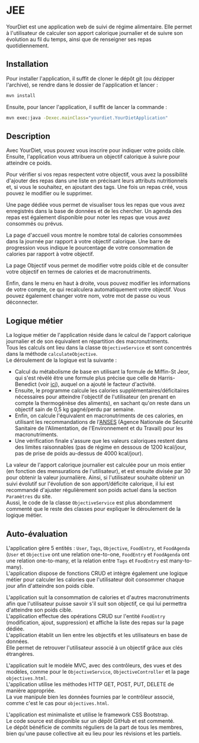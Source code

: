# JEE

YourDiet est une application web de suivi de régime alimentaire. Elle permet à l'utilisateur de calculer son apport calorique journalier et de suivre son évolution au fil du temps, ainsi que de renseigner ses repas quotidiennement.  

## Installation

Pour installer l'application, il suffit de cloner le dépôt git (ou dézipper l'archive), se rendre dans le dossier de l'application et lancer : 
    
```bash
mvn install
```
Ensuite, pour lancer l'application, il suffit de lancer la commande :

```bash
mvn exec:java -Dexec.mainClass="yourdiet.YourDietApplication"
```

## Description

Avec YourDiet, vous pouvez vous inscrire pour indiquer votre poids cible. Ensuite, l'application vous attribuera un objectif calorique à suivre pour atteindre ce poids.  

Pour vérifier si vos repas respectent votre objectif, vous avez la possibilité d'ajouter des repas dans une liste en précisant leurs attributs nutritionnels et, si vous le souhaitez, en ajoutant des tags. Une fois un repas créé, vous pouvez le modifier ou le supprimer.  

Une page dédiée vous permet de visualiser tous les repas que vous avez enregistrés dans la base de données et de les chercher. Un agenda des repas est également disponible pour noter les repas que vous avez consommés ou prévus.  

La page d'accueil vous montre le nombre total de calories consommées dans la journée par rapport à votre objectif calorique. Une barre de progression vous indique le pourcentage de votre consommation de calories par rapport à votre objectif.  

La page Objectif vous permet de modifier votre poids cible et de consulter votre objectif en termes de calories et de macronutriments.  

Enfin, dans le menu en haut à droite, vous pouvez modifier les informations de votre compte, ce qui recalculera automatiquement votre objectif. Vous pouvez également changer votre nom, votre mot de passe ou vous déconnecter.  

## Logique métier

La logique métier de l'application réside dans le calcul de l'apport calorique journalier et de son équivalent en répartition des macronutriments.  
Tous les calculs ont lieu dans la classe `ObjectiveService` et sont concentrés dans la méthode `calculateObjective`.  
Le déroulement de la logique est la suivante :

- Calcul du métabolisme de base en utilisant la formule de Miffin-St Jeor, qui s'est révélé être une formule plus précise que celle de Harris-Benedict (voir [ici](https://www.jandonline.org/article/S0002-8223(05)00149-5/abstract)), auquel on a ajouté le facteur d'activité.  
- Ensuite, le programme calcule les calories supplémentaires/déficitaires nécessaires pour atteindre l'objectif de l'utilisateur (en prenant en compte la thermogénèse des aliments), en sachant qu'on reste dans un objectif sain de 0,5 kg gagné/perdu par semaine.  
- Enfin, on calcule l'équivalent en macronutriments de ces calories, en utilisant les recommandations de l'[ANSES](https://www.anses.fr/fr/system/files/NUT2012SA0103Ra-2.pdf) (Agence Nationale de Sécurité Sanitaire de l'Alimentation, de l'Environnement et du Travail) pour les macronutriments.  
- Une vérification finale s'assure que les valeurs caloriques restent dans des limites raisonnables (pas de régime en dessous de 1200 kcal/jour, pas de prise de poids au-dessus de 4000 kcal/jour).

La valeur de l'apport calorique journalier est calculée pour un mois entier (en fonction des mensurations de l'utilisateur), et est ensuite divisée par 30 pour obtenir la valeur journalière. Ainsi, si l'utilisateur souhaite obtenir un suivi évolutif sur l'évolution de son apport/déficite calorique, il lui est recommandé d'ajuster régulièrement son poids actuel dans la section `Paramètres` du site.  
Aussi, le code de la classe `ObjectiveService` est plus abondamment commenté que le reste des classes pour expliquer le déroulement de la logique métier.

## Auto-évaluation

L'application gère 5 entités : `User`, `Tags`, `Objective`, `FoodEntry`, et `FoodAgenda` (`User` et `Objective` ont une relation one-to-one, `FoodEntry` et `FoodAgenda` ont une relation one-to-many, et la relation entre `Tags` et `FoodEntry` est many-to-many).  
L'application dispose de fonctions CRUD et intègre également une logique métier pour calculer les calories que l'utilisateur doit consommer chaque jour afin d'atteindre son poids cible.  

L'application suit la consommation de calories et d'autres macronutriments afin que l'utilisateur puisse savoir s'il suit son objectif, ce qui lui permettra d'atteindre son poids cible.  
L'application effectue des opérations CRUD sur l'entité `FoodEntry` (modification, ajout, suppression) et affiche la liste des repas sur la page dédiée.  
L'application établit un lien entre les objectifs et les utilisateurs en base de données.  
Elle permet de retrouver l'utilisateur associé à un objectif grâce aux clés étrangères.  

L'application suit le modèle MVC, avec des contrôleurs, des vues et des modèles, comme pour le `ObjectiveService`, `ObjectiveController` et la page `objectives.html`.  
L'application utilise les méthodes HTTP GET, POST, PUT, DELETE de manière appropriée.  
La vue manipule bien les données fournies par le contrôleur associé, comme c'est le cas pour `objectives.html`.  


L'application est minimaliste et utilise le framework CSS Bootstrap.  
Le code source est disponible sur un dépôt GitHub et est commenté.  
Le dépôt bénéficie de commits réguliers de la part de tous les membres, bien qu'une pause collective ait eu lieu pour les révisions et les partiels.  
